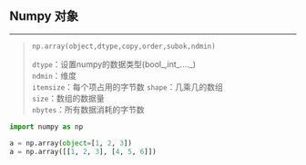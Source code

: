 ## Numpy 对象


----
> `np.array(object,dtype,copy,order,subok,ndmin)`
> 
> `dtype`：设置numpy的数据类型(bool_,int_...._)  
> `ndmin`：维度  
> `itemsize`：每个项占用的字节数
> `shape`：几乘几的数组  
> `size`：数组的数据量  
> `nbytes`：所有数据消耗的字节数

```python
import numpy as np

a = np.array(object=[1, 2, 3])
a = np.array([[1, 2, 3], [4, 5, 6]])
```